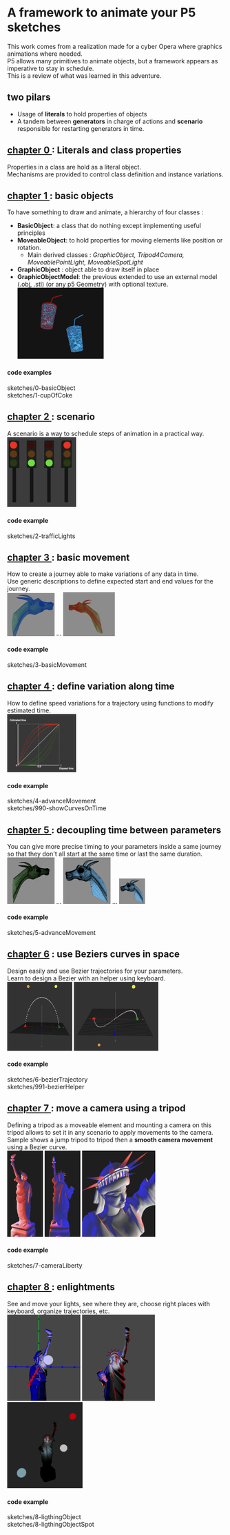 # A framework to animate your P5 sketches 
This work comes from a realization made for a cyber Opera where graphics animations where needed.   
P5 allows many primitives to animate objects, but a framework appears as imperative to stay in schedule.  
This is a review of what was learned in this adventure.  

## two pilars 
- Usage of **literals** to hold properties of objects  
- A tandem between **generators** in charge of actions and **scenario** responsible for restarting generators in time. 

## <a href = "./chapters/chap0-Literals.md">chapter 0 </a>: Literals and class properties
Properties in a class are hold as a literal object.  
Mechanisms are provided to control class definition and instance variations.  

## <a href = "./chapters/chap1-basicObjects.md">chapter 1 </a>: basic objects 
To have something to draw and animate, a hierarchy of four classes : 
- **BasicObject**:     a class that do nothing except implementing useful principles 
- **MoveableObject**:    to hold properties for moving elements like position or rotation.
   - Main derived classes : *GraphicObject, Tripod4Camera, MoveablePointLight, MoveableSpotLight*  
- **GraphicObject** :    object able to draw itself in place
- **GraphicObjectModel**: the previous extended to use an external model (.obj, .stl) (or any p5 Geometry) with optional texture.    
  <img src = "./img/forDoc/twoCups.png" width = 200> </img>
#### code examples
sketches/0-basicObject   
sketches/1-cupOfCoke 

## <a href = "./chapters/chap2-scenario.md"> chapter 2 </a>: scenario 
A scenario is a way to schedule steps of animation in a practical way.   
<img src = "./img/forDoc/traffic_lights4.png" width = 160></img>  

#### code example
sketches/2-trafficLights

## <a href = "./chapters/chap3-basicMovement.md">chapter 3 </a> : basic movement 
How to create a journey able to make variations of any data in time.  
Use generic descriptions to define expected start and end values for the journey.   
 <img src = "./img/forDoc/cameraFrontBlue.png" width = 110> </img> ... <img src = "./img/forDoc/cameraBackRed.png" width = 120> </img>   
#### code example
sketches/3-basicMovement 

## <a href = ./chapters/chap4-advancedAnimations.md>chapter 4 </a>: define variation along time 
How to define speed variations for a trajectory using functions to modify estimated time.  
<img src = "./img/forDoc/sevenPlots.png" width = 160> </img>
#### code example
sketches/4-advanceMovement   
sketches/990-showCurvesOnTime    

## <a href = "./chapters/chap5-advancedAnimations.md">chapter 5 </a>: decoupling time between parameters 
You can give more precise timing to your parameters inside a same journey so that they don't all start at the same time or last the same duration.    
 <img src = "./img/forDoc/dragonStart.png" width = 110> </img> ... <img src = "./img/forDoc/dragonEnd.png" width = 110> </img> ...  <img src = "./img/forDoc/dragonEnd.png" width = 60> </img> 
#### code example
sketches/5-advanceMovement   

## <a href = "./chapters/chap6-bezierTrajectory.md">chapter 6</a> : use Beziers curves in space 
Design easily and use Bezier trajectories for your parameters.  
Learn to design a Bezier with an helper using keyboard.  
<img src = "./img/forDoc/bezier2.png" height = 160> </img><img src = "./img/forDoc/bezier3.png" height = 160> </img>
#### code example
sketches/6-bezierTrajectory    
sketches/991-bezierHelper   

## <a href = "./chapters/chap7-camera deplacement.md">chapter 7 </a>: move a camera using a tripod 
Defining a tripod as a moveable element and mounting a camera on this tripod allows to set it in any scenario to apply movements to the camera.
Sample shows a jump tripod to tripod  then a **smooth camera movement** using a Bezier curve.      
<img src = "./img/forDoc/lib2.png" height = 200></a> <img src = "./img/forDoc/lib3.png" height = 200></a> 
<img src = "./img/forDoc/libTripodGoosPlace.png" height = 200 ></img>  

#### code example
sketches/7-cameraLiberty    

## <a href = "./chapters/chap8-specificLighting.md">chapter 8 </a>: enlightments  
See and move your lights, see where they are, choose right places with keyboard, organize trajectories, etc.  
<img src = "./img/forDoc/pointWhereMove0.png" height= "200">
<img src = "./img/forDoc/pointWhereNotShowMe.png" height= "200">
<img src = "./img/forDoc/spotPositionning.png" height = 200 >
#### code example
sketches/8-ligthingObject   
sketches/8-ligthingObjectSpot
 
